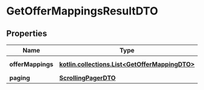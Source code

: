 
# GetOfferMappingsResultDTO

## Properties
| Name | Type | Description | Notes |
| ------------ | ------------- | ------------- | ------------- |
| **offerMappings** | [**kotlin.collections.List&lt;GetOfferMappingDTO&gt;**](GetOfferMappingDTO.md) | Информация о товарах. |  |
| **paging** | [**ScrollingPagerDTO**](ScrollingPagerDTO.md) |  |  [optional] |



